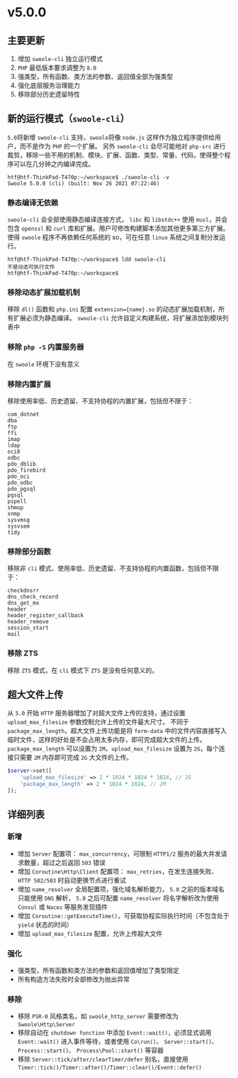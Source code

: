 # v5.0.0

主要更新
----
1. 增加 `swoole-cli` 独立运行模式
2. `PHP` 最低版本要求调整为 `8.0`
3. 强类型，所有函数、类方法的参数、返回值全部为强类型
4. 强化底层服务治理能力
5. 移除部分历史遗留特性

新的运行模式（`swoole-cli`）
----
`5.0`将新增 `swoole-cli` 支持，`swoole`将像 `node.js` 这样作为独立程序提供给用户，而不是作为 `PHP` 的一个扩展。
另外 `swoole-cli` 会尽可能地对 `php-src` 进行裁剪，移除一些不用的机制、模块、扩展、函数、类型、常量、代码，使得整个程序可以在几分钟之内编译完成。

```shell
htf@htf-ThinkPad-T470p:~/workspace$ ./swoole-cli -v
Swoole 5.0.0 (cli) (built: Nov 26 2021 07:22:46) 
```

### 静态编译无依赖
`swoole-cli` 会全部使用静态编译连接方式， `libc` 和 `libstdc++` 使用 `musl`，并会包含 `openssl` 和 `curl` 库和扩展。用户可修改构建脚本添加其他更多第三方扩展。
使得 `swoole` 程序不再依赖任何系统的 so，可在任意 `linux` 系统之间复制分发运行。

```shell
htf@htf-ThinkPad-T470p:~/workspace$ ldd swoole-cli
不是动态可执行文件
htf@htf-ThinkPad-T470p:~/workspace$ 
```

### 移除动态扩展加载机制
移除 `dl()` 函数和 `php.ini` 配置 `extension={name}.so` 的动态扩展加载机制，所有扩展必须为静态编译。
`swoole-cli` 允许自定义构建系统，将扩展添加到模块列表中

### 移除 `php -S` 内置服务器
在 `swoole` 环境下没有意义

### 移除内置扩展
移除使用率低、历史遗留、不支持协程的内置扩展，包括但不限于：
```
com_dotnet
dba
ftp
ffi
imap
ldap
oci8
odbc
pdo_dblib
pdo_firebird
pdo_oci
pdo_odbc
pdo_pgsql
pgsql
pspell
shmop
snmp
sysvmsg
sysvsem
tidy
```

### 移除部分函数
移除非 `cli` 模式、使用率低、历史遗留、不支持协程的内置函数，包括但不限于：
```
checkdnsrr
dns_check_record
dns_get_mx
header
header_register_callback
header_remove
session_start
mail
```

### 移除 ZTS
移除 `ZTS` 模式，在 `cli` 模式下 `ZTS` 是没有任何意义的。

超大文件上传
----
从 `5.0` 开始 `HTTP` 服务器增加了对超大文件上传的支持，通过设置 `upload_max_filesize` 参数控制允许上传的文件最大尺寸。
不同于 `package_max_length`，超大文件上传功能是将 `form-data` 中的文件内容直接写入临时文件，这样的好处是不会占用太多内存，即可完成超大文件的上传。
`package_max_length` 可以设置为 `2M`，`upload_max_filesize` 设置为 `2G`，每个连接只需要 `2M` 内存即可完成 `2G` 大文件的上传。

```php
$server->set([
    'upload_max_filesize' => 2 * 1024 * 1024 * 1024, // 2G
    'package_max_length' => 2 * 1024 * 1024, // 2M
]);
```

详细列表
----
### 新增
- 增加 `Server` 配置项： `max_concurrency`，可限制 `HTTP1/2` 服务的最大并发请求数量，超过之后返回 `503` 错误
- 增加 `Coroutine\Http\Client` 配置项： `max_retries`，在发生连接失败、 `HTTP 502/503` 时自动更换节点进行重试
- 增加 `name_resolver` 全局配置项，强化域名解析能力， `5.0` 之前的版本域名只能使用 `DNS` 解析， `5.0` 之后可配置 `name_resolver` 将名字解析改为使用 `Consul` 或 `Nacos` 等服务发现插件
- 增加 `Coroutine::getExecuteTime()`，可获取协程实际执行时间（不包含处于 `yield` 状态的时间）
- 增加 `upload_max_filesize` 配置，允许上传超大文件

### 强化
- 强类型，所有函数和类方法的参数和返回值增加了类型限定
- 所有构造方法失败时全部修改为抛出异常

### 移除
- 移除 `PSR-0` 风格类名，如 `swoole_http_server` 需要修改为 `Swoole\Http\Server`
- 移除自动在 `shutdown function` 中添加 `Event::wait()`，必须显式调用 `Event::wait()` 进入事件等待，或者使用 `Co\run()`、 `Server::start()`、 `Process::start()`、 `Process\Pool::start()` 等容器
- 移除 `Server::tick/after/clearTimer/defer` 别名，直接使用 `Timer::tick()/Timer::after()/Timer::clear()/Event::defer()`
